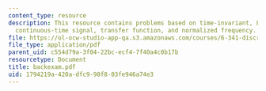 ```yaml
---
content_type: resource
description: This resource contains problems based on time-invariant, LTI system,
  continuous-time signal, transfer function, and normalized frequency.
file: https://ol-ocw-studio-app-qa.s3.amazonaws.com/courses/6-341-discrete-time-signal-processing-fall-2005/1794219a420adfc998f803fe946a74e3_backexam.pdf
file_type: application/pdf
parent_uid: c554d79a-3f04-22bc-ecf4-7f40a4c0b17b
resourcetype: Document
title: backexam.pdf
uid: 1794219a-420a-dfc9-98f8-03fe946a74e3
---
```

